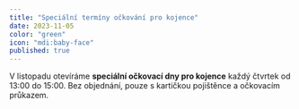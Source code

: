 ```yaml
---
title: "Speciální termíny očkování pro kojence"
date: 2023-11-05
color: "green"
icon: "mdi:baby-face"
published: true
---
```


V listopadu otevíráme **speciální očkovací dny pro kojence** každý čtvrtek od 13:00 do 15:00. Bez objednání, pouze s kartičkou pojištěnce a očkovacím průkazem.
